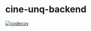 # cine-unq-backend

[![codecov](https://codecov.io/gh/Cine-Unq/cine-unq-backend/branch/main/graph/badge.svg?token=77HQKC1FTR)](https://codecov.io/gh/Cine-Unq/cine-unq-backend)
